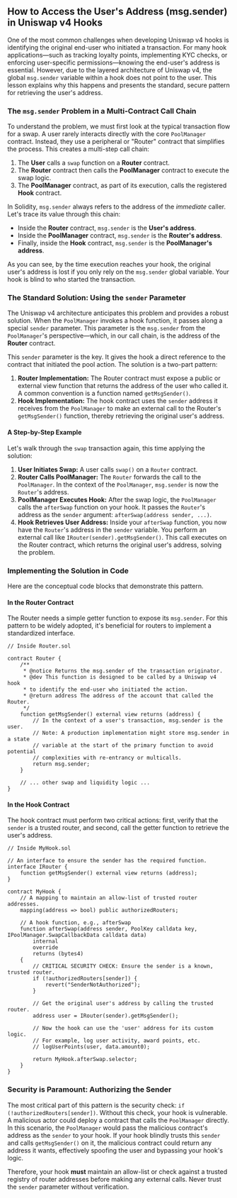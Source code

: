 ## How to Access the User's Address (msg.sender) in Uniswap v4 Hooks

One of the most common challenges when developing Uniswap v4 hooks is identifying the original end-user who initiated a transaction. For many hook applications—such as tracking loyalty points, implementing KYC checks, or enforcing user-specific permissions—knowing the end-user's address is essential. However, due to the layered architecture of Uniswap v4, the global `msg.sender` variable within a hook does not point to the user. This lesson explains why this happens and presents the standard, secure pattern for retrieving the user's address.

### The `msg.sender` Problem in a Multi-Contract Call Chain

To understand the problem, we must first look at the typical transaction flow for a swap. A user rarely interacts directly with the core `PoolManager` contract. Instead, they use a peripheral or "Router" contract that simplifies the process. This creates a multi-step call chain:

1.  The **User** calls a `swap` function on a **Router** contract.
2.  The **Router** contract then calls the **PoolManager** contract to execute the swap logic.
3.  The **PoolManager** contract, as part of its execution, calls the registered **Hook** contract.

In Solidity, `msg.sender` always refers to the address of the *immediate* caller. Let's trace its value through this chain:

*   Inside the **Router** contract, `msg.sender` is the **User's address**.
*   Inside the **PoolManager** contract, `msg.sender` is the **Router's address**.
*   Finally, inside the **Hook** contract, `msg.sender` is the **PoolManager's address**.

As you can see, by the time execution reaches your hook, the original user's address is lost if you only rely on the `msg.sender` global variable. Your hook is blind to who started the transaction.

### The Standard Solution: Using the `sender` Parameter

The Uniswap v4 architecture anticipates this problem and provides a robust solution. When the `PoolManager` invokes a hook function, it passes along a special `sender` parameter. This parameter is the `msg.sender` from the `PoolManager`'s perspective—which, in our call chain, is the address of the **Router** contract.

This `sender` parameter is the key. It gives the hook a direct reference to the contract that initiated the pool action. The solution is a two-part pattern:

1.  **Router Implementation:** The Router contract must expose a public or external view function that returns the address of the user who called it. A common convention is a function named `getMsgSender()`.
2.  **Hook Implementation:** The hook contract uses the `sender` address it receives from the `PoolManager` to make an external call to the Router's `getMsgSender()` function, thereby retrieving the original user's address.

#### A Step-by-Step Example

Let's walk through the `swap` transaction again, this time applying the solution:

1.  **User Initiates Swap:** A user calls `swap()` on a `Router` contract.
2.  **Router Calls PoolManager:** The `Router` forwards the call to the `PoolManager`. In the context of the `PoolManager`, `msg.sender` is now the `Router`'s address.
3.  **PoolManager Executes Hook:** After the swap logic, the `PoolManager` calls the `afterSwap` function on your hook. It passes the `Router`'s address as the `sender` argument: `afterSwap(address sender, ...)`.
4.  **Hook Retrieves User Address:** Inside your `afterSwap` function, you now have the `Router`'s address in the `sender` variable. You perform an external call like `IRouter(sender).getMsgSender()`. This call executes on the Router contract, which returns the original user's address, solving the problem.

### Implementing the Solution in Code

Here are the conceptual code blocks that demonstrate this pattern.

#### In the Router Contract

The Router needs a simple getter function to expose its `msg.sender`. For this pattern to be widely adopted, it's beneficial for routers to implement a standardized interface.

```solidity
// Inside Router.sol

contract Router {
    /**
     * @notice Returns the msg.sender of the transaction originator.
     * @dev This function is designed to be called by a Uniswap v4 hook
     * to identify the end-user who initiated the action.
     * @return address The address of the account that called the Router.
     */
    function getMsgSender() external view returns (address) {
        // In the context of a user's transaction, msg.sender is the user.
        // Note: A production implementation might store msg.sender in a state
        // variable at the start of the primary function to avoid potential
        // complexities with re-entrancy or multicalls.
        return msg.sender;
    }

    // ... other swap and liquidity logic ...
}
```

#### In the Hook Contract

The hook contract must perform two critical actions: first, verify that the `sender` is a trusted router, and second, call the getter function to retrieve the user's address.

```solidity
// Inside MyHook.sol

// An interface to ensure the sender has the required function.
interface IRouter {
    function getMsgSender() external view returns (address);
}

contract MyHook {
    // A mapping to maintain an allow-list of trusted router addresses.
    mapping(address => bool) public authorizedRouters;

    // A hook function, e.g., afterSwap
    function afterSwap(address sender, PoolKey calldata key, IPoolManager.SwapCallbackData calldata data)
        internal
        override
        returns (bytes4)
    {
        // CRITICAL SECURITY CHECK: Ensure the sender is a known, trusted router.
        if (!authorizedRouters[sender]) {
            revert("SenderNotAuthorized");
        }

        // Get the original user's address by calling the trusted router.
        address user = IRouter(sender).getMsgSender();

        // Now the hook can use the 'user' address for its custom logic.
        // For example, log user activity, award points, etc.
        // logUserPoints(user, data.amount0);

        return MyHook.afterSwap.selector;
    }
}
```

### Security is Paramount: Authorizing the Sender

The most critical part of this pattern is the security check: `if (!authorizedRouters[sender])`. Without this check, your hook is vulnerable. A malicious actor could deploy a contract that calls the `PoolManager` directly. In this scenario, the `PoolManager` would pass the malicious contract's address as the `sender` to your hook. If your hook blindly trusts this `sender` and calls `getMsgSender()` on it, the malicious contract could return any address it wants, effectively spoofing the user and bypassing your hook's logic.

Therefore, your hook **must** maintain an allow-list or check against a trusted registry of router addresses before making any external calls. Never trust the `sender` parameter without verification.